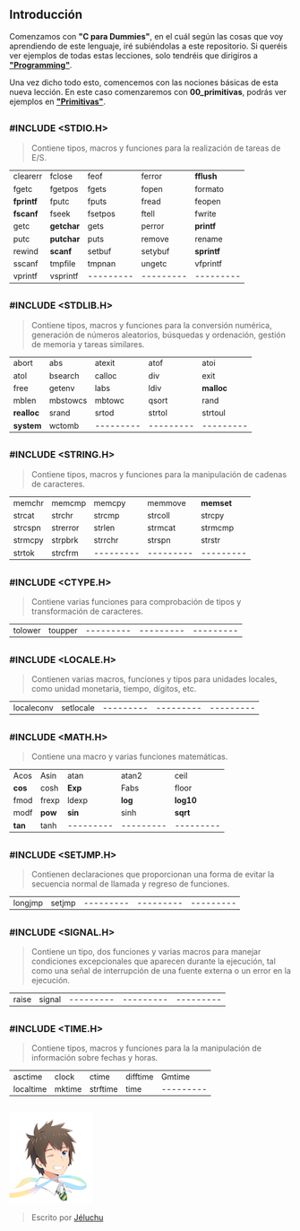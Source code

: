 ## Introducción
Comenzamos con **"C para Dummies"**, en el cuál según las cosas que voy aprendiendo de este lenguaje, iré subiéndolas a este repositorio. Si queréis ver ejemplos de todas estas lecciones, solo tendréis que dirigiros a [**"Programming"**](https://github.com/Jeluchu/programming).  

Una vez dicho todo esto, comencemos con las nociones básicas de esta nueva lección. En este caso comenzaremos con **00_primitivas**, podrás ver ejemplos en [**"Primitivas"**](https://github.com/Jeluchu/programming/tree/master/2017/clase/00_primitivas).
##
### #INCLUDE <STDIO.H>
>Contiene tipos, macros y funciones para la realización de tareas de E/S.

|                |        |            |             |                         |
|----------------|------------|-------------------|--|---------------------------|
|clearerr| fclose|feof|ferror|**fflush**|          
fgetc|fgetpos|fgets|fopen|formato|
|**fprintf**|fputc|fputs|fread|feopen   
|**fscanf** |fseek|fsetpos|ftell|fwrite
|getc |**getchar**|gets |perror|**printf**
|putc |**putchar**|puts|remove|rename
|rewind|**scanf**|setbuf|setybuf|**sprintf**
|sscanf|tmpfile|tmpnan|ungetc|vfprintf                      
|vprintf|vsprintf|--------- |---------|---------                 
 ##
 ### #INCLUDE <STDLIB.H>
>Contiene tipos, macros y funciones para la conversión numérica, generación de números aleatorios, búsquedas y ordenación, gestión de memoria y tareas similares.

|                |        |            |             |                         |
|----------------|------------|-------------------|--|---------------------------|
|abort| abs|atexit|atof|atoi|          
atol|bsearch|calloc|div|exit|
|free|getenv|labs|ldiv|**malloc**   
|mblen |mbstowcs|mbtowc|qsort|rand
|**realloc** |srand|srtod |strtol|strtoul
|**system** |wctomb|---------|---------|---------

 ##
 ### #INCLUDE <STRING.H>
>Contiene tipos, macros y funciones para la manipulación de cadenas de caracteres.

|                |        |            |             |                         |
|----------------|------------|-------------------|--|---------------------------|
|memchr| memcmp|memcpy|memmove|**memset**|          
strcat|strchr|strcmp|strcoll|strcpy|
|strcspn|strerror|strlen|strmcat|strmcmp   
|strmcpy |strpbrk|strrchr|strspn|strstr
|strtok |strcfrm|--------- |---------|---------
##
 ### #INCLUDE <CTYPE.H>
>Contiene varias funciones para comprobación de tipos y transformación de caracteres.

|                |        |            |             |                         |
|----------------|------------|-------------------|--|---------------------------|
|tolower| toupper|---------|---------|---------|          
##
 ### #INCLUDE <LOCALE.H>
>Contienen varias macros, funciones y tipos para unidades locales, como unidad monetaria, tiempo, dígitos, etc.

|                |        |            |             |                         |
|----------------|------------|-------------------|--|---------------------------|
|localeconv| setlocale|---------|---------|---------|
##
 ### #INCLUDE <MATH.H>
>Contiene una macro y varias funciones matemáticas.

|                |        |            |             |                         |
|----------------|------------|-------------------|--|---------------------------|
|Acos| Asin|atan|atan2|ceil|          
**cos**|cosh|**Exp**|Fabs|floor|
|fmod|frexp|ldexp|**log**|**log10**   
|modf |**pow**|**sin**|sinh|**sqrt**
|**tan** |tanh|--------- |---------|---------
##
 ### #INCLUDE <SETJMP.H>
>Contienen declaraciones que proporcionan una forma de evitar la secuencia normal de llamada y regreso de funciones.

|                |        |            |             |                         |
|----------------|------------|-------------------|--|---------------------------|
|longjmp| setjmp|---------|---------|---------|
##
 ### #INCLUDE <SIGNAL.H>
>Contiene un tipo, dos funciones y varias macros para manejar condiciones excepcionales que aparecen durante la ejecución, tal como una señal de interrupción de una fuente externa o un error en la ejecución.

|                |        |            |             |                         |
|----------------|------------|-------------------|--|---------------------------|
|raise| signal|---------|---------|---------|
##
 ### #INCLUDE <TIME.H>
>Contiene tipos, macros y funciones para la la manipulación de información sobre fechas y horas.

|                |        |            |             |                         |
|----------------|------------|-------------------|--|---------------------------|
|asctime|clock|ctime|difftime|Gmtime|          
localtime|mktime|strftime|time|---------|
##

  ![Icono GDM](./fotos/foto.png)

> Escrito por [Jéluchu](https://http://jeluchu.github.io/)
